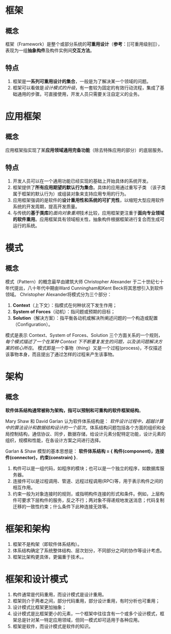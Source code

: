 # 框架
## 概念
框架（Framework）是整个或部分系统的**可重用设计**（**参考**：[[可重用级别]]），表现为一组**抽象构件**及构件实例间**交互方法**。

## 特点
1. 框架是**一系列可重用设计的集合**，一般是为了解决某一个领域的问题。
2. 框架可以看做是*设计模式的升级*，有一套较为固定的有效行动流程，集成了基础通用的步骤。可直接使用，开发人员只需要关注自定义的业务。


# 应用框架
## 概念
应用框架指实现了某**应用领域通用完备功能**（除去特殊应用的部分）的底层服务。

## 特点
1. 开发人员可以在一个通用功能已经实现的基础上开始具体的系统开发。
2. 框架提供了**所有应用期望的默认行为集合**。具体的应用通过重写子类 （该子类属于框架的默认行为）或组装对象来支持应用专用的行为。
3. 应用框架强调的是软件的**设计重用性和系统的可扩充性**，以缩短大型应用软件系统的开发周期，提高开发质量。
4. 与传统的**基于类库**的*面向对象重用*技术比较，应用框架更注重于**面向专业领域的软件重用**。应用框架具有领域相关性，抽象构件根据框架进行复合而生成可运行的系统。

# 模式
## 概念
模式（Pattern）的概念最早由建筑大师 Christopher Alexander 于二十世纪七十年代提出，八十年代中期由Ward Cunningham和Kent Beck将其思想引入到软件领域。
Christopher Alexander将模式分为三个部分：
1. **Context**（上下文）：指模式在何种状况下发生作用；
2. **System of Forces**（动机）：指问题或预期的目标；
3. **Solution**（解决方案）：指平衡各动机或解决所阐述问题的一个构造或配置（Configuration）。

模式是表示 Context、System of Forces、Solution 三个方面关系的一个规则，*每个模式描述了一个在某种 Context 下不断重复发生的问题，以及该问题解决方案的核心所在*。
模式即是一个事物（thing）又是一个过程(process)，不仅描述该事物本身，而且提出了通过怎样的过程来产生该事物。


# 架构
## 概念
**软件体系结构通常被称为架构，指可以预制和可重构的软件框架结构**。

Mary Shaw 和 David Garlan 认为软件体系结构是：
*软件设计过程中，超越计算中的算法设计和数据结构设计的一个层次*。体系结构问题包括各个方面的组织和全局控制结构，通信协议、同步，数据存储，给设计元素分配特定功能，设计元素的组织，规模和性能，在各设计方案之间进行选择。

Garlan & Shaw 模型的基本思想是：
**软件体系结构 = { 构件(component)，连接件(connector)，约束(constrain) }**．
1. 构件可以是一组代码，如程序的模块；也可以是一个独立的程序，如数据库服务器。
2. 连接件可以是过程调用、管道、远程过程调用(RPC)等，用于表示构件之间的相互作用。
3. 约束一般为对象连接时的规则，或指明构件连接的形式和条件。例如，上层构件可要求下层构件的服务，反之不行；两对象不得递规地发送消息；代码复制迁移的一致性约束；什么条件下此种连接无效等。

# 框架和架构
1. 框架不是构架（即软件体系结构）。
2. 体系结构确定了系统整体结构、层次划分，不同部分之间的协作等设计考虑。
3. 框架比架构更具体，更偏重于技术。。

# 框架和设计模式

1. 构件通常是代码重用，而设计模式是设计重用。
2. 框架则介于两者之间，部分代码重用，部分设计重用，有时分析也可重用；
3. 设计模式比框架更加抽象；
4. 设计模式是比框架更小的元素，一个框架中往往含有一个或多个设计模式，框架总是针对某一特定应用领域，但同一模式却可适用于各种应用。
5. 框架是软件，而设计模式是软件的知识。